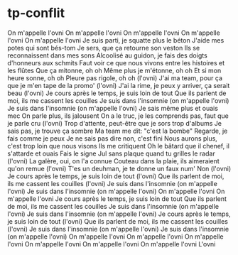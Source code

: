 # tp-conflit

On m'appelle l'ovni
On m'appelle l'ovni
On m'appelle l'ovni
On m'appelle l'ovni
On m'appelle l'ovni
Je suis parti, je squatte plus le béton
J'aide mes potes qui sont bés-tom
Je sers, que ça retourne son veston
Ils se reconnaissent dans mes sons
Alcoolisé au guidon, je fais des doigts d'honneurs aux schmits
Faut voir ce que nous vivons entre les histoires et les flûtes
Que ça mitonne, oh oh
Même plus je m'étonne, oh oh
Et si mon heure sonne, oh oh
Pleure pas rigole, oh oh (l'ovni)
J'ai ma team, pour ça que je m'en tape de la promo' (l'ovni)
J'ai la rime, je peux y arriver, ça serait beau (l'ovni)
Je cours après le temps, je suis loin de tout
Que ils parlent de moi, ils me cassent les couilles
Je suis dans l'insomnie (on m'appelle l'ovni)
Je suis dans l'insomnie (on m'appelle l'ovni)
Je sais même plus et ouais mec
On parle plus, ils jalousent
On a le truc, je les comprends pas, faut que je parle cru (l'ovni)
Trop d'attente, peut-être que je sors trop d'albums
Je sais pas, je trouve ça sombre
Ma team me dit: "c'est la bombe"
Regarde, je fais comme je peux
Je ne sais pas dire non, c'est fini
Nous aurons plus, c'est trop loin que nous visons
Ils me critiquent
Oh le bâtard que il chenef, il s'attarde et ouais
Fais le signe Jul sans plaque quand tu grilles le radar (l'ovni)
La galère, oui, on l'a connue
Couteau dans la plaie, ils aimeraient qu'on remue (l'ovni)
T'es un deuhman, je te donne un faux num'
Non (l'ovni)
Je cours après le temps, je suis loin de tout (l'ovni)
Que ils parlent de moi, ils me cassent les couilles (l'ovni)
Je suis dans l'insomnie (on m'appelle l'ovni)
Je suis dans l'insomnie (on m'appelle l'ovni)
On m'appelle l'ovni
On m'appelle l'ovni
Je cours après le temps, je suis loin de tout
Que ils parlent de moi, ils me cassent les couilles
Je suis dans l'insomnie (on m'appelle l'ovni)
Je suis dans l'insomnie (on m'appelle l'ovni)
Je cours après le temps, je suis loin de tout (l'ovni)
Que ils parlent de moi, ils me cassent les couilles (l'ovni)
Je suis dans l'insomnie (on m'appelle l'ovni)
Je suis dans l'insomnie (on m'appelle l'ovni)
On m'appelle l'ovni
On m'appelle l'ovni
On m'appelle l'ovni
On m'appelle l'ovni
On m'appelle l'ovni
On m'appelle l'ovni
L'ovni